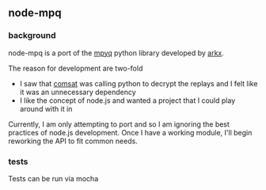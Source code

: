 ## node-mpq

### background
node-mpq is a port of the [mpyq](https://github.com/arkx/mpyq) python library developed by [arkx](https://github.com/arkx).

The reason for development are two-fold
 * I saw that [comsat](https://github.com/tec27/comsat) was calling python to decrypt the replays and I felt like it was an unnecessary dependency
 * I like the concept of node.js and wanted a project that I could play around with it in

Currently, I am only attempting to port and so I am ignoring the best practices of node.js development.  Once I have a working module, I'll begin reworking the API to fit common needs.

### tests
Tests can be run via mocha
